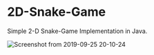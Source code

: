# 2D-Snake-Game
Simple 2-D Snake-Game Implementation in Java.

![Screenshot from 2019-09-25 20-10-24](https://user-images.githubusercontent.com/24954223/65613852-3bbfd800-dfd4-11e9-8294-c7b30334b890.png)

